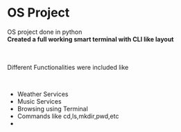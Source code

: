 # OS Project
OS project done in python <br>
<b>Created a full working smart terminal with CLI like layout</b><br>
<br>
<br>
<p>Different Functionalities were included like</p><br>
<ul>
<li>Weather Services</li>
<li>Music Services</li>
<li> Browsing using Terminal</li>
<li> Commands like cd,ls,mkdir,pwd,etc<li>
</ul>
